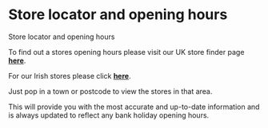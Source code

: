 # Store locator and opening hours

Store locator and opening hours

To find out a stores opening hours please visit our UK store finder page [**here**](https://www.hollandandbarrett.com/stores/storeLocator.jsp.).

For our Irish stores please click [**here**](https://www.hollandandbarrett.ie/stores/).

Just pop in a town or postcode to view the stores in that area.

This will provide you with the most accurate and up-to-date information and is always updated to reflect any bank holiday opening hours.
